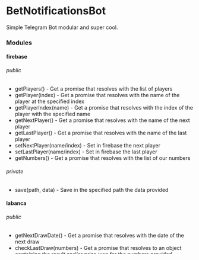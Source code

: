 # BetNotificationsBot
Simple Telegram Bot modular and super cool.

### Modules

#### firebase

###### public
* getPlayers() - Get a promise that resolves with the list of players
* getPlayer(index) - Get a promise that resolves with the name of the player at the specified index
* getPlayerIndex(name) - Get a promise that resolves with the index of the player with the specified name
* getNextPlayer() - Get a promise that resolves with the name of the next player
* getLastPlayer() - Get a promise that resolves with the name of the last player
* setNextPlayer(name/index) - Set in firebase the next player
* setLastPlayer(name/index) - Set in firebase the last player
* getNumbers() - Get a promise that resolves with the list of our numbers

###### private
* save(path, data) - Save in the specified path the data provided

#### labanca

###### public
* getNextDrawDate() - Get a promise that resolves with the date of the next draw
* checkLastDraw(numbers) - Get a promise that resolves to an object containing the result and/or prize won for the numbers provided

###### private
* no idea

#### config

###### public
* get(name) - Get the value of the config with the name provided, like env variables

###### private
* no idea

#### bot

###### public
* createBot() - Get a reference to the bot created
* configureBot(bot) - Configure bot related things like name and webhook
* configureCommands() - Configure commands to be handled
* start() - Starts the webhook of the bot

##### private
* each command function

## Directory structure:
```
├── src/
│   ├── labanca.js
│   ├── bot.js
│   ├── firebase.js
├── .gitignore
├── index.js
├── package.json
├── README.md
├── yarn.lock
```
